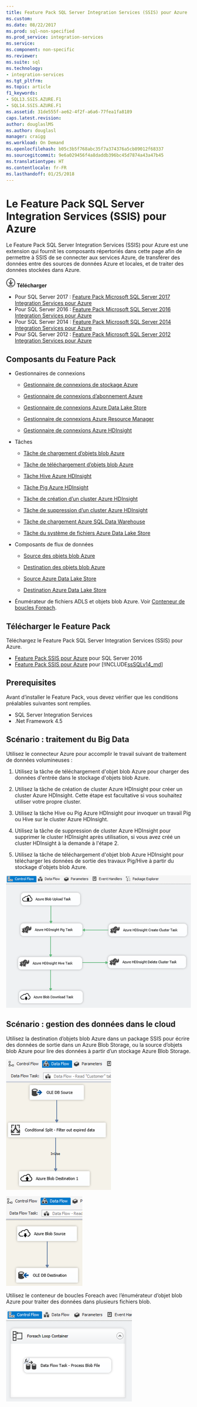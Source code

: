 ```yaml
---
title: Feature Pack SQL Server Integration Services (SSIS) pour Azure | Microsoft Docs
ms.custom: 
ms.date: 08/22/2017
ms.prod: sql-non-specified
ms.prod_service: integration-services
ms.service: 
ms.component: non-specific
ms.reviewer: 
ms.suite: sql
ms.technology:
- integration-services
ms.tgt_pltfrm: 
ms.topic: article
f1_keywords:
- SQL13.SSIS.AZURE.F1
- SQL14.SSIS.AZURE.F1
ms.assetid: 31de555f-ae62-4f2f-a6a6-77fea1fa8189
caps.latest.revision: 
author: douglaslMS
ms.author: douglasl
manager: craigg
ms.workload: On Demand
ms.openlocfilehash: b05c3b5f768abc35f7a374376a5cb89012f68337
ms.sourcegitcommit: 9e6a029456f4a8daddb396bc45d7874a43a47b45
ms.translationtype: HT
ms.contentlocale: fr-FR
ms.lasthandoff: 01/25/2018
---
```

# <a name="azure-feature-pack-for-integration-services-ssis"></a>Le Feature Pack SQL Server Integration Services (SSIS) pour Azure
Le Feature Pack SQL Server Integration Services (SSIS) pour Azure est une extension qui fournit les composants répertoriés dans cette page afin de permettre à SSIS de se connecter aux services Azure, de transférer des données entre des sources de données Azure et locales, et de traiter des données stockées dans Azure.

[![Télécharger le Feature Pack SSIS pour Azure](../analysis-services/media/download.png)](https://www.microsoft.com/download/details.aspx?id=54798) **Télécharger**

- Pour SQL Server 2017 : [Feature Pack Microsoft SQL Server 2017 Integration Services pour Azure](https://www.microsoft.com/download/details.aspx?id=54798)
- Pour SQL Server 2016 : [Feature Pack Microsoft SQL Server 2016 Integration Services pour Azure](https://www.microsoft.com/download/details.aspx?id=49492)
- Pour SQL Server 2014 : [Feature Pack Microsoft SQL Server 2014 Integration Services pour Azure](https://www.microsoft.com/download/details.aspx?id=47366)
- Pour SQL Server 2012 : [Feature Pack Microsoft SQL Server 2012 Integration Services pour Azure](https://www.microsoft.com/download/details.aspx?id=47367)

## <a name="components-in-the-feature-pack"></a>Composants du Feature Pack
-   Gestionnaires de connexions

    -   [Gestionnaire de connexions de stockage Azure](../integration-services/connection-manager/azure-storage-connection-manager.md)

    -   [Gestionnaire de connexions d’abonnement Azure](../integration-services/connection-manager/azure-subscription-connection-manager.md)
    
    -   [Gestionnaire de connexions Azure Data Lake Store](../integration-services/connection-manager/azure-data-lake-store-connection-manager.md)
    
    -   [Gestionnaire de connexions Azure Resource Manager](../integration-services/connection-manager/azure-resource-manager-connection-manager.md)
    
    -   [Gestionnaire de connexions Azure HDInsight](../integration-services/connection-manager/azure-hdinsight-connection-manager.md)

-   Tâches

    -   [Tâche de chargement d’objets blob Azure](../integration-services/control-flow/azure-blob-upload-task.md)

    -   [Tâche de téléchargement d’objets blob Azure](../integration-services/control-flow/azure-blob-download-task.md)

    -   [Tâche Hive Azure HDInsight](../integration-services/control-flow/azure-hdinsight-hive-task.md)

    -   [Tâche Pig Azure HDInsight](../integration-services/control-flow/azure-hdinsight-pig-task.md)

    -   [Tâche de création d’un cluster Azure HDInsight](../integration-services/control-flow/azure-hdinsight-create-cluster-task.md)

    -   [Tâche de suppression d’un cluster Azure HDInsight](../integration-services/control-flow/azure-hdinsight-delete-cluster-task.md)
    
    -   [Tâche de chargement Azure SQL Data Warehouse](../integration-services/control-flow/azure-sql-dw-upload-task.md)

    -   [Tâche du système de fichiers Azure Data Lake Store](../integration-services/control-flow/azure-data-lake-store-file-system-task.md)

-   Composants de flux de données

    -   [Source des objets blob Azure](../integration-services/data-flow/azure-blob-source.md)

    -   [Destination des objets blob Azure](../integration-services/data-flow/azure-blob-destination.md)
    
    -   [Source Azure Data Lake Store](../integration-services/data-flow/azure-data-lake-store-source.md)
    
    -   [Destination Azure Data Lake Store](../integration-services/data-flow/azure-data-lake-store-destination.md)

-   Énumérateur de fichiers ADLS et objets blob Azure. Voir [Conteneur de boucles Foreach](http://msdn.microsoft.com/library/95a19dde-61ca-4d9b-aa3d-131fa4264296).

## <a name="download-the-feature-pack"></a>Télécharger le Feature Pack
 Téléchargez le Feature Pack SQL Server Integration Services (SSIS) pour Azure.
 
- [Feature Pack SSIS pour Azure](http://go.microsoft.com/fwlink/?LinkID=626967) pour SQL Server 2016
- [Feature Pack SSIS pour Azure](https://www.microsoft.com/download/details.aspx?id=54798) pour [!INCLUDE[ssSQLv14_md](../includes/sssqlv14-md.md)]

## <a name="prerequisites"></a>Prerequisites
 Avant d’installer le Feature Pack, vous devez vérifier que les conditions préalables suivantes sont remplies.

-   SQL Server Integration Services
-   .Net Framework 4.5

## <a name="scenario-processing-big-data"></a>Scénario : traitement du Big Data
 Utilisez le connecteur Azure pour accomplir le travail suivant de traitement de données volumineuses :

1.  Utilisez la tâche de téléchargement d'objet blob Azure pour charger des données d'entrée dans le stockage d'objets blob Azure.

2.  Utilisez la tâche de création de cluster Azure HDInsight pour créer un cluster Azure HDInsight. Cette étape est facultative si vous souhaitez utiliser votre propre cluster.

3.  Utilisez la tâche Hive ou Pig Azure HDInsight pour invoquer un travail Pig ou Hive sur le cluster Azure HDInsight.

4.  Utilisez la tâche de suppression de cluster Azure HDInsight pour supprimer le cluster HDInsight après utilisation, si vous avez créé un cluster HDInsight à la demande à l'étape 2.

5.  Utilisez la tâche de téléchargement d'objet blob Azure HDInsight pour télécharger les données de sortie des travaux Pig/Hive à partir du stockage d'objets blob Azure.

![SSIS-AzureConnector-BigDataScenario](../integration-services/media/ssis-azureconnector-bigdatascenario.png)
 
## <a name="scenario-managing-data-in-the-cloud"></a>Scénario : gestion des données dans le cloud
 Utilisez la destination d’objets blob Azure dans un package SSIS pour écrire des données de sortie dans un Azure Blob Storage, ou la source d’objets blob Azure pour lire des données à partir d’un stockage Azure Blob Storage.

![SSIS-AzureConnector-CloudArchive-1](../integration-services/media/ssis-azureconnector-cloudarchive-1.png)
 
 ![SSIS-AzureConnector-CloudArchive-2](../integration-services/media/ssis-azureconnector-cloudarchive-2.png)

 Utilisez le conteneur de boucles Foreach avec l’énumérateur d’objet blob Azure pour traiter des données dans plusieurs fichiers blob.

![SSIS-AzureConnector-CloudArchive-3](../integration-services/media/ssis-azureconnector-cloudarchive-3.png)
  
